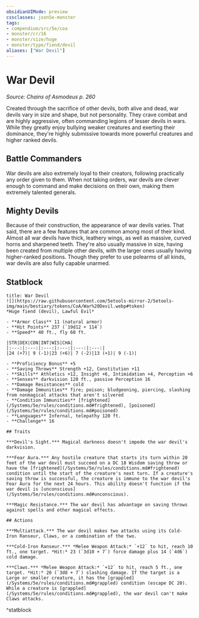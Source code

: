 ```yaml
---
obsidianUIMode: preview
cssclasses: json5e-monster
tags:
- compendium/src/5e/coa
- monster/cr/16
- monster/size/huge
- monster/type/fiend/devil
aliases: ["War Devil"]
---
```

# War Devil
*Source: Chains of Asmodeus p. 260*  

Created through the sacrifice of other devils, both alive and dead, war devils vary in size and shape, but not personality. They crave combat and are highly aggressive, often commanding legions of lesser devils in wars. While they greatly enjoy bullying weaker creatures and exerting their dominance, they're highly submissive towards more powerful creatures and higher ranked devils.

## Battle Commanders

War devils are also extremely loyal to their creators, following practically any order given to them. When not taking orders, war devils are clever enough to command and make decisions on their own, making them extremely talented generals.

## Mighty Devils

Because of their construction, the appearance of war devils varies. That said, there are a few features that are common among most of their kind. Almost all war devils have thick, leathery wings, as well as massive, curved horns and sharpened teeth. They're also usually massive in size, having been created from multiple other devils, with the larger ones usually having higher-ranked positions. Though they prefer to use polearms of all kinds, war devils are also fully capable unarmed.

## Statblock

```ad-statblock
title: War Devil
![](https://raw.githubusercontent.com/5etools-mirror-2/5etools-img/main/bestiary/tokens/CoA/War%20Devil.webp#token)
*Huge fiend (devil), Lawful Evil*

- **Armor Class** 11 (natural armor)
- **Hit Points** 237 (`19d12 + 114`)
- **Speed** 40 ft., fly 60 ft.

|STR|DEX|CON|INT|WIS|CHA|
|:---:|:---:|:---:|:---:|:---:|:---:|
|24 (+7)| 9 (-1)|23 (+6)| 7 (-2)|13 (+1)| 9 (-1)|

- **Proficiency Bonus** +5
- **Saving Throws** Strength +12, Constitution +11
- **Skills** Athletics +12, Insight +6, Intimidation +4, Perception +6
- **Senses** darkvision 120 ft., passive Perception 16
- **Damage Resistances** cold
- **Damage Immunities** fire; poison; bludgeoning, piercing, slashing from nonmagical attacks that aren't silvered
- **Condition Immunities** [frightened](/Systems/5e/rules/conditions.md#frightened), [poisoned](/Systems/5e/rules/conditions.md#poisoned)
- **Languages** Infernal, telepathy 120 ft.
- **Challenge** 16

## Traits

***Devil's Sight.*** Magical darkness doesn't impede the war devil's darkvision.

***Fear Aura.*** Any hostile creature that starts its turn within 20 feet of the war devil must succeed on a DC 18 Wisdom saving throw or have the [frightened](/Systems/5e/rules/conditions.md#frightened) condition until the start of the creature's next turn. If a creature's saving throw is successful, the creature is immune to the war devil's Fear Aura for the next 24 hours. This ability doesn't function if the war devil is [unconscious](/Systems/5e/rules/conditions.md#unconscious).

***Magic Resistance.*** The war devil has advantage on saving throws against spells and other magical effects.

## Actions

***Multiattack.*** The war devil makes two attacks using its Cold- Iron Ranseur, Claws, or a combination of the two.

***Cold-Iron Ranseur.*** *Melee Weapon Attack:* `+12` to hit, reach 10 ft., one target. *Hit:* 23 (`3d10 + 7`) force damage plus 14 (`4d6`) cold damage.

***Claws.*** *Melee Weapon Attack:* `+12` to hit, reach 5 ft., one target. *Hit:* 20 (`3d8 + 7`) slashing damage. If the target is a Large or smaller creature, it has the [grappled](/Systems/5e/rules/conditions.md#grappled) condition (escape DC 20). While a creature is [grappled](/Systems/5e/rules/conditions.md#grappled), the war devil can't make Claws attacks.
```
^statblock